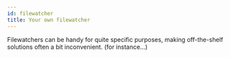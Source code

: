 ```yaml
---
id: filewatcher
title: Your own filewatcher
---
```


Filewatchers can be handy for quite specific purposes, making off-the-shelf solutions often a bit inconvenient. (for instance...)
